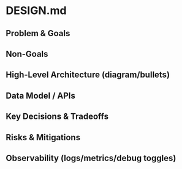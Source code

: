 # DESIGN.md
## Problem & Goals
## Non-Goals
## High-Level Architecture (diagram/bullets)
## Data Model / APIs
## Key Decisions & Tradeoffs
## Risks & Mitigations
## Observability (logs/metrics/debug toggles)
